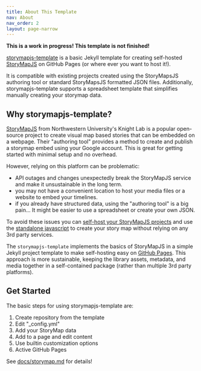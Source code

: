 ```yaml
---
title: About This Template
nav: About
nav_order: 2
layout: page-narrow
---
```


**This is a work in progress! This template is not finished!**

[storymapjs-template](https://github.com/evanwill/storymapjs-template) is a basic Jekyll template for creating self-hosted [StoryMapJS](https://storymap.knightlab.com/) on GitHub Pages (or where ever you want to host it!). 

It is compatible with existing projects created using the StoryMapsJS authoring tool or standard StoryMapsJS formatted JSON files.
Additionally, storymapjs-template supports a spreadsheet template that simplifies manually creating your storymap data.

## Why storymapjs-template?

[StoryMapJS](https://storymap.knightlab.com/) from Northwestern University's Knight Lab is a popular open-source project to create visual map based stories that can be embedded on a webpage.
Their "authoring tool" provides a method to create and publish a storymap embed using your Google account.
This is great for getting started with minimal setup and no overhead.

However, relying on this platform can be problematic:

- API outages and changes unexpectedly break the StoryMapJS service and make it unsustainable in the long term.
- you may not have a convenient location to host your media files or a website to embed your timelines.
- if you already have structured data, using the "authoring tool" is a big pain... It might be easier to use a spreadsheet or create your own JSON.

To avoid these issues you can [self-host your StoryMapJS projects](https://storymap.knightlab.com/advanced/) and use the [standalone javascript](https://github.com/NUKnightLab/StoryMapJS/) to create your story map without relying on any 3rd party services.

The `storymapjs-template` implements the basics of StoryMapJS in a simple Jekyll project template to make self-hosting easy on [GitHub Pages](https://pages.github.com/).
This approach is more sustainable, keeping the library assets, metadata, and media together in a self-contained package (rather than multiple 3rd party platforms).

## Get Started 

The basic steps for using storymapjs-template are: 

1. Create repository from the template
2. Edit "_config.yml"
3. Add your StoryMap data
4. Add to a page and edit content
5. Use builtin customization options
6. Active GitHub Pages

See [docs/storymap.md](docs/storymap.md) for details!
